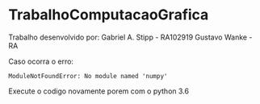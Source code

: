 # TrabalhoComputacaoGrafica

Trabalho desenvolvido por:
Gabriel A. Stipp - RA102919
Gustavo Wanke - RA

Caso ocorra o erro:

    ModuleNotFoundError: No module named 'numpy'

Execute o codigo novamente porem com o python 3.6

